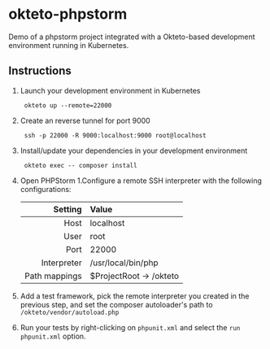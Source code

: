 # okteto-phpstorm

Demo of a phpstorm project integrated with a Okteto-based development environment running in Kubernetes.

## Instructions
1. Launch your development environment in Kubernetes
    
        okteto up --remote=22000

1. Create an reverse tunnel for port 9000

        ssh -p 22000 -R 9000:localhost:9000 root@localhost 
        
1. Install/update your dependencies in your development environment

        okteto exec -- composer install
        
1. Open PHPStorm
1.Configure a remote SSH interpreter with the following configurations:
 
     | Setting | Value |
     | ------: | :----------- |
     | Host    | localhost |
     | User    | root |
     | Port    | 22000 |
     | Interpreter| /usr/local/bin/php |
     | Path mappings| $ProjectRoot -> /okteto |
 
1. Add a test framework, pick the remote interpreter you created in the previous step, and set the composer autoloader's path to `/okteto/vendor/autoload.php`
 
1. Run your tests by right-clicking on `phpunit.xml` and select the `run phpunit.xml` option. 
